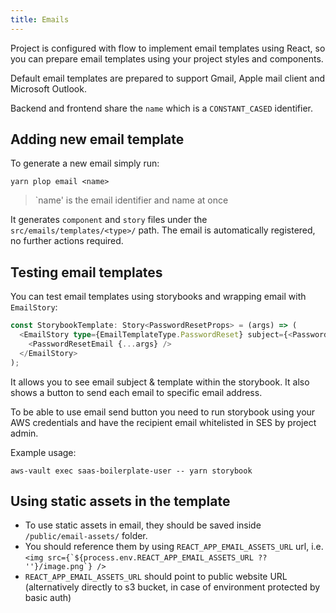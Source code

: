 ```yaml
---
title: Emails
---
```


Project is configured with flow to implement email templates using React, so you can prepare email templates using your project styles and components.

Default email templates are prepared to support Gmail, Apple mail client and Microsoft Outlook.

Backend and frontend share the `name` which is a `CONSTANT_CASED` identifier.

## Adding new email template

To generate a new email simply run:

```shell
yarn plop email <name>
```

> `name' is the email identifier and name at once

It generates `component` and `story` files under the `src/emails/templates/<type>/` path. The email is automatically registered, no further actions required.

## Testing email templates

You can test email templates using storybooks and wrapping email with `EmailStory`:

```typescript jsx
const StorybookTemplate: Story<PasswordResetProps> = (args) => (
  <EmailStory type={EmailTemplateType.PasswordReset} subject={<PasswordResetSubject />} emailData={args}>
    <PasswordResetEmail {...args} />
  </EmailStory>
);
```

It allows you to see email subject & template within the storybook.
It also shows a button to send each email to specific email address.

To be able to use email send button you need to run storybook using your AWS credentials and have the recipient email whitelisted in SES by project admin.

Example usage:

```shell
aws-vault exec saas-boilerplate-user -- yarn storybook

```

## Using static assets in the template

- To use static assets in email, they should be saved inside `/public/email-assets/` folder.
- You should reference them by using `REACT_APP_EMAIL_ASSETS_URL` url, i.e. ``<img src={`${process.env.REACT_APP_EMAIL_ASSETS_URL ?? ''}/image.png`} />``
- `REACT_APP_EMAIL_ASSETS_URL` should point to public website URL (alternatively directly to s3 bucket, in case of environment protected by basic auth)


